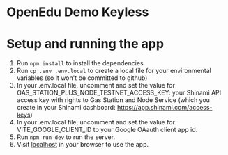 # OpenEdu Demo Keyless

# Setup and running the app
1. Run `npm install` to install the dependencies
2. Run `cp .env .env.local` to create a local file for your environmental variables (so it won't be committed to github)
3. In your .env.local file, uncomment and set the value for GAS_STATION_PLUS_NODE_TESTNET_ACCESS_KEY: your Shinami API access key with rights to Gas Station and Node Service (which you create in your Shinami dashboard: https://app.shinami.com/access-keys)
4. In your .env.local file, uncomment and set the value for VITE_GOOGLE_CLIENT_ID to your Google OAauth client app id.
5. Run `npm run dev` to run the server.  
6. Visit [localhost](http://localhost:3000/) in your browser to use the app.
